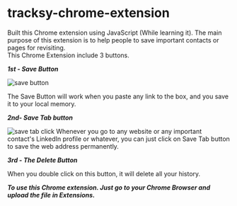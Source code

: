 # tracksy-chrome-extension
Built this Chrome extension using JavaScript (While learning it). The main purpose of this extension is to help people to save important contacts or pages for revisiting.  
This Chrome Extension include 3 buttons.

***1st - Save Button***

![save button](https://user-images.githubusercontent.com/84259582/158966633-780fd98b-5b0a-461b-b2d4-f31802461bf3.PNG)

The Save Button will work when you paste any link to the box, and you save it to your local memory.

***2nd- Save Tab button***

![save tab click](https://user-images.githubusercontent.com/84259582/158966684-116cba2f-245d-4e79-ab49-c13f8c094370.PNG)
Whenever you go to any website or any important contact's LinkedIn profile or whatever, you can just click on Save Tab button to save the web address permanently.

***3rd - The Delete Button***

When you double click on this button, it will delete all your history.

***To use this Chrome extension. Just go to your Chrome Browser and upload the file in Extensions.***

